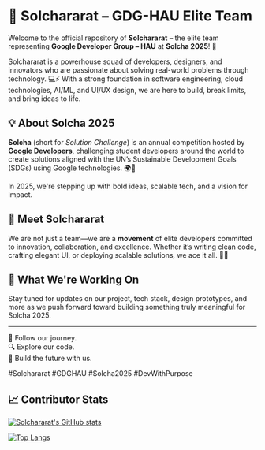 # 🚀 Solchararat – GDG-HAU Elite Team

Welcome to the official repository of **Solchararat** – the elite team representing **Google Developer Group – HAU** at **Solcha 2025**! 🌟

Solchararat is a powerhouse squad of developers, designers, and innovators who are passionate about solving real-world problems through technology. 💻⚡️ With a strong foundation in software engineering, cloud technologies, AI/ML, and UI/UX design, we are here to build, break limits, and bring ideas to life. 

## 💡 About Solcha 2025
**Solcha** (short for *Solution Challenge*) is an annual competition hosted by **Google Developers**, challenging student developers around the world to create solutions aligned with the UN’s Sustainable Development Goals (SDGs) using Google technologies. 🌍🌱

In 2025, we're stepping up with bold ideas, scalable tech, and a vision for impact.

## 👥 Meet Solchararat
We are not just a team—we are a **movement** of elite developers committed to innovation, collaboration, and excellence. Whether it’s writing clean code, crafting elegant UI, or deploying scalable solutions, we ace it all. 🧠💪

## 🔧 What We're Working On
Stay tuned for updates on our project, tech stack, design prototypes, and more as we push forward toward building something truly meaningful for Solcha 2025.

---

📌 Follow our journey.  
🔍 Explore our code.  
🚧 Build the future with us.

#Solchararat #GDGHAU #Solcha2025 #DevWithPurpose

## 📈 Contributor Stats

<!-- Use GitHub username below -->
[![Solchararat's GitHub stats](https://github-readme-stats.vercel.app/api?username=darknecrocitiesE&show_icons=true&theme=radical)](https://github.com/darknecrocities)

[![Top Langs](https://github-readme-stats.vercel.app/api/top-langs/?username=darknecrocities&layout=compact)](https://github.com/darknecrocities)
